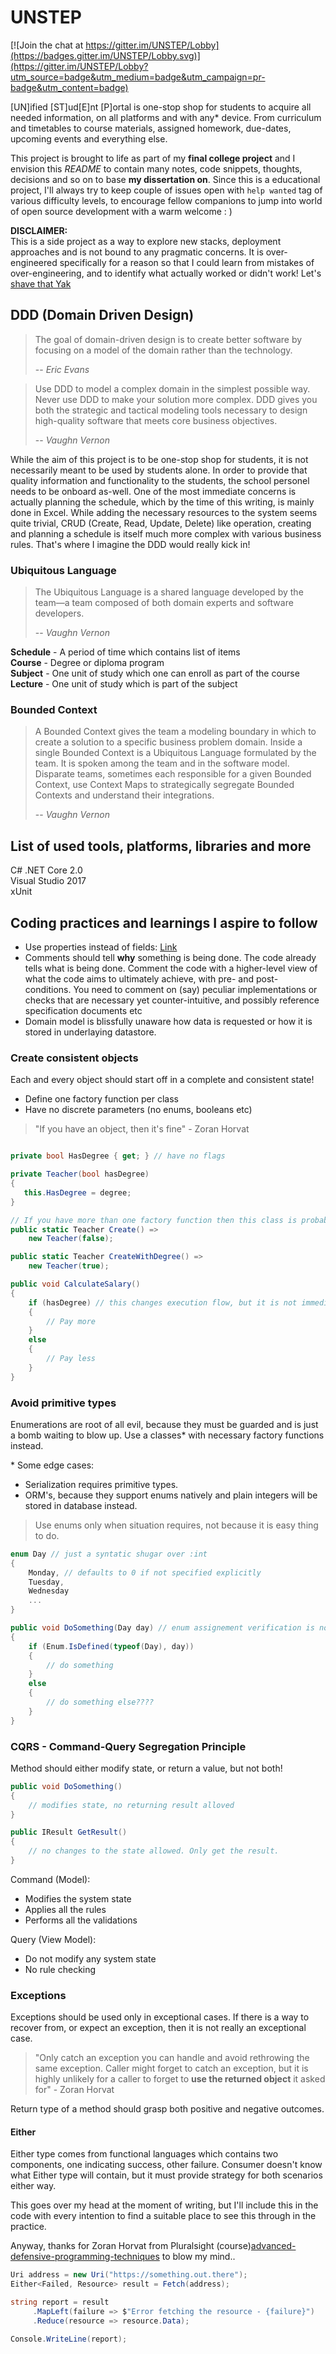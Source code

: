 # UNSTEP

[![Join the chat at https://gitter.im/UNSTEP/Lobby](https://badges.gitter.im/UNSTEP/Lobby.svg)](https://gitter.im/UNSTEP/Lobby?utm_source=badge&utm_medium=badge&utm_campaign=pr-badge&utm_content=badge)  

[UN]ified [ST]ud[E]nt [P]ortal is one-stop shop for students to acquire all needed information, on all platforms and with any* device. From curriculum and timetables to course materials, assigned homework, due-dates, upcoming events and everything else.  

This project is brought to life as part of my **final college project** and I envision this _README_ to contain many notes, code snippets, thoughts, decisions and so on to base **my dissertation on**. Since this is a educational project, I'll always try to keep couple of issues open with `help wanted` tag of  various difficulty levels, to encourage fellow companions to jump into world of open source development with a warm welcome : )  

**DISCLAIMER:**   
This is a side project as a way to explore new stacks, deployment approaches and is not bound to any pragmatic concerns. It is over-engineered specifically for a reason so that I could learn from mistakes of over-engineering, and to identify what actually worked or didn't work! Let's [shave that Yak](http://sethgodin.typepad.com/seths_blog/2005/03/dont_shave_that.html)

## DDD (Domain Driven Design)
> The goal of domain-driven design is to create better software by focusing on a model of the domain rather than the technology.
>
> -- <cite>Eric Evans</cite>

> Use DDD to model a complex domain in the simplest possible way. Never use DDD to make your solution more complex. DDD gives you both the strategic and tactical modeling tools necessary to design high-quality software that meets core business objectives.
>
> -- <cite>Vaughn Vernon</cite>

While the aim of this project is to be one-stop shop for students, it is not necessarily meant to be used by students alone. In order to provide that quality information and functionality to the students, the school personel needs to be onboard as-well. One of the most immediate concerns is actually planning the schedule, which by the time of this writing, is mainly done in Excel. While adding the necessary resources to the system seems quite trivial, CRUD (Create, Read, Update, Delete) like operation, creating and planning a schedule is itself much more complex with various business rules. That's where I imagine the DDD would really kick in!


### Ubiquitous Language
> The Ubiquitous Language is a shared language developed by the team—a team composed of both domain experts and software developers.
>
> -- <cite>Vaughn Vernon</cite>

**Schedule** - A period of time which contains list of items   
**Course** - Degree or diploma program  
**Subject** - One unit of study which one can enroll as part of the course  
**Lecture** - One unit of study which is part of the subject

### Bounded Context
>A Bounded Context gives the team a modeling boundary in which to create a solution to a specific business problem domain. Inside a single Bounded Context is a Ubiquitous Language formulated by the team. It is spoken among the team and in the software model. Disparate teams, sometimes each responsible for a given Bounded Context, use Context Maps to strategically segregate Bounded Contexts and understand their integrations.
>
> -- <cite>Vaughn Vernon</cite>


## List of used tools, platforms, libraries and more
C#
.NET Core 2.0  
Visual Studio 2017  
xUnit

## Coding practices and learnings I aspire to follow
- Use properties instead of fields: [Link][properties-vs-public-variables] 
- Comments should tell **why** something is being done. The code already tells what is being done. Comment the code with a higher-level view of what the code aims to ultimately achieve, with pre- and post- conditions. You need to comment on (say) peculiar implementations or checks that are necessary yet counter-intuitive, and possibly reference specification documents etc
- Domain model is blissfully unaware how data is requested or how it is stored in underlaying datastore. 

### Create consistent objects 
Each and every object should start off in a complete and consistent state! 
- Define one factory function per class  
- Have no discrete parameters (no enums, booleans etc)

> "If you have an object, then it's fine" - Zoran Horvat
```csharp

private bool HasDegree { get; } // have no flags

private Teacher(bool hasDegree) 
{
   this.HasDegree = degree;
}

// If you have more than one factory function then this class is probably doing too much
public static Teacher Create() =>
    new Teacher(false);

public static Teacher CreateWithDegree() =>
    new Teacher(true);

public void CalculateSalary() 
{
    if (hasDegree) // this changes execution flow, but it is not immediately clear for the caller
    {
        // Pay more
    }
    else 
    {
        // Pay less
    }
}
```

### Avoid primitive types
Enumerations are root of all evil, because they must be guarded and is just a bomb waiting to blow up. Use a classes* with necessary factory functions instead.

\* Some edge cases: 
* Serialization requires primitive types. 
* ORM's, because they support enums natively and plain integers will be stored in database instead.

> Use enums only when situation requires, not because it is easy thing to do. 

```csharp
enum Day // just a syntatic shugar over :int
{
    Monday, // defaults to 0 if not specified explicitly
    Tuesday,
    Wednesday
    ...
}

public void DoSomething(Day day) // enum assignement verification is not done
{
    if (Enum.IsDefined(typeof(Day), day))
    {
        // do something
    }
    else 
    {
        // do something else????
    }
}
```

### CQRS - Command-Query Segregation Principle
Method should either modify state, or return a value, but not both!

```csharp
public void DoSomething() 
{
    // modifies state, no returning result alloved
}
```
```csharp
public IResult GetResult() 
{
    // no changes to the state allowed. Only get the result. 
}
```

Command (Model):  
   * Modifies the system state
   * Applies all the rules
   * Performs all the validations

Query (View Model):
   * Do not modify any system state
   * No rule checking 

### Exceptions
Exceptions should be used only in exceptional cases. If there is a way to recover from, or expect an exception, then it is not really an exceptional case.

>"Only catch an exception you can handle and avoid rethrowing the same exception. Caller might forget to catch an exception, but it is highly unlikely for a caller to forget to **use the returned object** it asked for" - Zoran Horvat  

Return type of a method should grasp both positive and negative outcomes.

#### Either
Either type comes from functional languages which contains two components, one indicating success, other failure. Consumer doesn't know what Either type will contain, but it must provide strategy for both scenarios either way. 

This goes over my head at the moment of writing, but I'll include this in the code with every intention to find a suitable place to see this through in the practice. 

Anyway, thanks for Zoran Horvat from Pluralsight (course)[advanced-defensive-programming-techniques] to blow my mind.. 

```csharp
Uri address = new Uri("https://something.out.there");
Either<Failed, Resource> result = Fetch(address);

string report = result
     .MapLeft(failure => $"Error fetching the resource - {failure}")
     .Reduce(resource => resource.Data);

Console.WriteLine(report);

```
<!-- All referenced links  -->
[properties-vs-public-variables]: https://blog.codinghorror.com/properties-vs-public-variables/

[advanced-defensive-programming-techniques]:(https://app.pluralsight.com/library/courses/advanced-defensive-programming-techniques/table-of-contents)